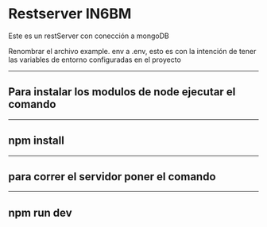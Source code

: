 # Restserver IN6BM

Este es un restServer con conección a mongoDB

Renombrar el archivo example. env a .env, esto es con la intención de tener las variables de entorno configuradas en el proyecto

------------------------------------------------------
Para instalar los modulos de node ejecutar el comando
------------------------------------------------------

-----------
npm install
-----------

----------------------------------------------------------
para correr el servidor poner el comando
-----------------------------------------------------------

---------------------
npm run dev
---------------------

